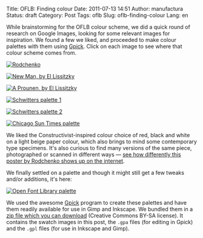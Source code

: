 Title: OFLB: Finding colour
Date: 2011-07-13 14:51
Author: manufactura
Status: draft
Category: Post
Tags: oflb
Slug: oflb-finding-colour
Lang: en

While brainstorming for the OFLB colour scheme, we did a quick
round of research on Google Images, looking for some relevant images for
inspiration. We found a few we liked, and proceeded to make colour
palettes with them using
[Gpick](http://libregraphicsworld.org/articles.php?article_id=31). Click
on each image to see where that colour scheme comes from.

[![Rodchenko]({static}/media/rodchenko.png "Rodchenko palette")](http://www.oberholtzer-creative.com/visualculture/wp-content/uploads/2009/01/rodchenko.jpg)

[![New Man, by El Lissitzky]({static}/media/lissitzky-new_man.png "Lissitzky Neuer palette")](http://hellavate.com/wp-content/uploads/2010/04/lissitzky_new_man.jpg)

[![A Prounen, by El Lissitzky]({static}/media/lissitzky-proun_1925.png "Lissitzky Proun 1925 palette")](http://upload.wikimedia.org/wikipedia/en/thumb/0/0d/A_Prounen_by_El_Lissitzky_c.1925.jpg/220px-A_Prounen_by_El_Lissitzky_c.1925.jpg)

[![Schwitters palette 1]({static}/media/schwitters.png "Schwitters palette")](http://www.kurtschwitters.org/ks14.jpg)

[![Schwitters palette 2]({static}/media/schwitters-2.png "Schwitters 2 palette")](http://data5.blog.de/media/245/3243245_a1826eb70a_l.jpeg)

[![Chicago Sun Times palette]({static}/media/chicago_sun_times.png "Chicago Sun Times palette")](http://www.flickr.com/photos/typographyshop/2893280472/sizes/l/in/photostream/)

We liked the Constructivist-inspired colour choice of red, black and
white on a light beige paper colour, which also brings to mind some
contemporary type specimens. It's also curious to find many versions of
the same piece, photographed or scanned in different ways — [see how
differently this poster by Rodchenko shows up on the
internet](http://www.tineye.com/search/f84611e5b0975480527f326929ebdd9ff5638638).

We finally settled on a palette and though it might still get a few
tweaks and/or additions, it's here:

[![Open Font Library palette]({static}/media/oflb.png "Open Font Library palette")]({static}/media/oflb.png)

We used the awesome
[Gpick](http://libregraphicsworld.org/articles.php?article_id=31)
program to create these palettes and have them readily available for use
in Gimp and Inkscape. We bundled them in a [zip file which you can
download](http://manufacturaindependente.com/files/manufacturaindependente-palettes-1.zip)
(Creative Commons BY-SA license). It contains the swatch images in this
post, the `.gpa` files (for editing in Gpick) and the `.gpl` files (for
use in Inkscape and Gimp).  


